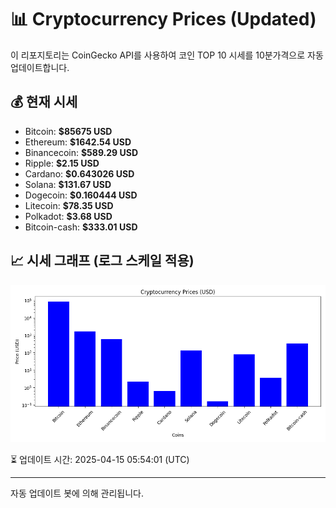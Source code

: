 
# 📊 Cryptocurrency Prices (Updated)

이 리포지토리는 CoinGecko API를 사용하여 코인 TOP 10 시세를 10분가격으로 자동 업데이트합니다.

## 💰 현재 시세
- Bitcoin: **$85675 USD**
- Ethereum: **$1642.54 USD**
- Binancecoin: **$589.29 USD**
- Ripple: **$2.15 USD**
- Cardano: **$0.643026 USD**
- Solana: **$131.67 USD**
- Dogecoin: **$0.160444 USD**
- Litecoin: **$78.35 USD**
- Polkadot: **$3.68 USD**
- Bitcoin-cash: **$333.01 USD**

## 📈 시세 그래프 (로그 스케일 적용)
![Crypto Prices](crypto_prices.png)

⏳ 업데이트 시간: 2025-04-15 05:54:01 (UTC)

---
자동 업데이트 봇에 의해 관리됩니다.
